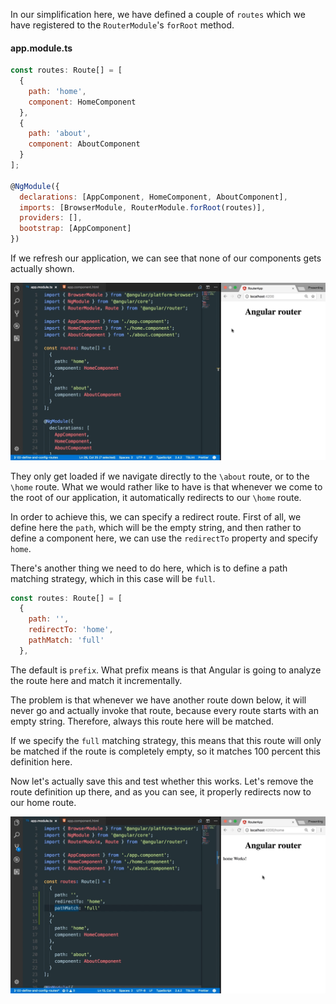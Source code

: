 In our simplification here, we have defined a couple of `routes` which we have registered to the `RouterModule`'s `forRoot` method. 

#### app.module.ts
```javascript
const routes: Route[] = [
  {
    path: 'home',
    component: HomeComponent
  },
  {
    path: 'about',
    component: AboutComponent
  }
];

@NgModule({
  declarations: [AppComponent, HomeComponent, AboutComponent],
  imports: [BrowserModule, RouterModule.forRoot(routes)],
  providers: [],
  bootstrap: [AppComponent]
})
```
If we refresh our application, we can see that none of our components gets actually shown.

![None Shown](../images/angular-create-a-redirect-rule-with-the-angular-router-none-shown.png)

They only get loaded if we navigate directly to the `\about` route, or to the `\home` route. What we would rather like to have is that whenever we come to the root of our application, it automatically redirects to our `\home` route.

In order to achieve this, we can specify a redirect route. First of all, we define here the `path`, which will be the empty string, and then rather to define a component here, we can use the `redirectTo` property and specify `home`.

There's another thing we need to do here, which is to define a path matching strategy, which in this case will be `full`. 

```javascript
const routes: Route[] = [
  {
    path: '',
    redirectTo: 'home',
    pathMatch: 'full'
  },
```

The default is `prefix`. What prefix means is that Angular is going to analyze the route here and match it incrementally.

The problem is that whenever we have another route down below, it will never go and actually invoke that route, because every route starts with an empty string. Therefore, always this route here will be matched.

If we specify the `full` matching strategy, this means that this route will only be matched if the route is completely empty, so it matches 100 percent this definition here.

Now let's actually save this and test whether this works. Let's remove the route definition up there, and as you can see, it properly redirects now to our home route.

![Redirect](../images/angular-create-a-redirect-rule-with-the-angular-router-redirect.png)